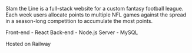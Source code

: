 Slam the Line is  a full-stack website for a custom fantasy football league. Each week users allocate points to multiple NFL games against the spread in a season-long competition to accumulate the most points.

Front-end - React
Back-end - Node.js
Server - MySQL

Hosted on Railway
